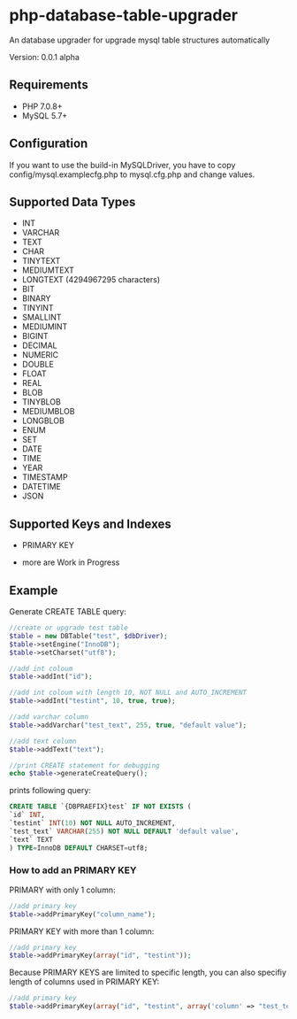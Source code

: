 # php-database-table-upgrader
An database upgrader for upgrade mysql table structures automatically

Version: 0.0.1 alpha

## Requirements
  - PHP 7.0.8+
  - MySQL 5.7+
  
## Configuration
If you want to use the build-in MySQLDriver, you have to copy config/mysql.examplecfg.php to mysql.cfg.php and change values.
  
## Supported Data Types
  - INT
  - VARCHAR
  - TEXT
  - CHAR
  - TINYTEXT
  - MEDIUMTEXT
  - LONGTEXT (4294967295 characters)
  - BIT
  - BINARY
  - TINYINT
  - SMALLINT
  - MEDIUMINT
  - BIGINT
  - DECIMAL
  - NUMERIC
  - DOUBLE
  - FLOAT
  - REAL
  - BLOB
  - TINYBLOB
  - MEDIUMBLOB
  - LONGBLOB
  - ENUM
  - SET
  - DATE
  - TIME
  - YEAR
  - TIMESTAMP
  - DATETIME
  - JSON
  
## Supported Keys and Indexes

  - PRIMARY KEY
  
  - more are Work in Progress
  
## Example

Generate CREATE TABLE query:

```php
//create or upgrade test table
$table = new DBTable("test", $dbDriver);
$table->setEngine("InnoDB");
$table->setCharset("utf8");

//add int coloum
$table->addInt("id");

//add int coloum with length 10, NOT NULL and AUTO_INCREMENT
$table->addInt("testint", 10, true, true);

//add varchar column
$table->addVarchar("test_text", 255, true, "default value");

//add text column
$table->addText("text");

//print CREATE statement for debugging
echo $table->generateCreateQuery();
```

prints following query:
```sql
CREATE TABLE `{DBPRAEFIX}test` IF NOT EXISTS (
`id` INT,
`testint` INT(10) NOT NULL AUTO_INCREMENT,
`test_text` VARCHAR(255) NOT NULL DEFAULT 'default value',
`text` TEXT
) TYPE=InnoDB DEFAULT CHARSET=utf8;
```

### How to add an PRIMARY KEY

PRIMARY with only 1 column:
```php
//add primary key
$table->addPrimaryKey("column_name");
```

PRIMARY KEY with more than 1 column:
```php
//add primary key
$table->addPrimaryKey(array("id", "testint"));
```

Because PRIMARY KEYS are limited to specific length, you can also specifiy length of columns used in PRIMARY KEY:
```php
//add primary key
$table->addPrimaryKey(array("id", "testint", array('column' => "test_text", 'length' => 50)));
```